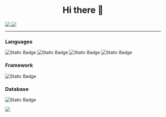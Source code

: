 <h1  align="center">Hi there 👋</h1>

<a href="https://github.com/hanieh-bakhshi">
  <img align="center" src="https://github-readme-stats.vercel.app/api?username=hanieh-bakhshi&show_icons=true&count_private=true&include_all_commits=true&theme=tokyonight" />
</a>
<a href="https://github.com/hanieh-bakhshi">
  <img align="center" src="https://github-readme-stats.vercel.app/api/top-langs/?username=hanieh-bakhshi&layout=compact&langs_count=100&theme=tokyonight"/>
</a>

<hr>

 ### Languages
 ![Static Badge](https://img.shields.io/badge/PHP-000.svg?style=for-the-badge&logo=PHP)
 ![Static Badge](https://img.shields.io/badge/-JavaScript-000?style=for-the-badge&logo=JavaScript)
 ![Static Badge](https://img.shields.io/badge/HTML5-000?style=for-the-badge&logo=HTML5)
 ![Static Badge](https://img.shields.io/badge/CSS3-000?style=for-the-badge&logo=CSS3)
 
 ### Framework
 ![Static Badge](https://img.shields.io/badge/Bootstrap-000?style=for-the-badge&logo=Bootstrap)
 
 ### Database
![Static Badge](https://img.shields.io/badge/MySQL-000?style=for-the-badge&logo=MySQL)




![](https://github-readme-streak-stats.herokuapp.com/?user=hanieh-bakhshi&theme=tokyonight&hide_border=false)


<!--
**hanieh-bakhshi/hanieh-bakhshi** is a ✨ _special_ ✨ repository because its `README.md` (this file) appears on your GitHub profile.

Here are some ideas to get you started:

- 🔭 I’m currently working on ...
- 🌱 I’m currently learning ...
- 👯 I’m looking to collaborate on ...
- 🤔 I’m looking for help with ...
- 💬 Ask me about ...
- 📫 How to reach me: ...
- 😄 Pronouns: ...
- ⚡ Fun fact: ...
-->

